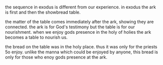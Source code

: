 the sequence in exodus is different from our experience. in exodus the ark
is first and then the showbread table.

the matter of the table comes immediately after the ark, showing they are connected.
the ark is for God's testimony but the table is for our nourishment. when we enjoy gods presence in the holy of holies the ark becomes a table to nourish us.

the bread on the table was in the holy place. thus it was only for the priests 5o enjoy. unlike the manna which could be enjoyed by anyone, this bread is only for those who enoy gods presence at the ark.
